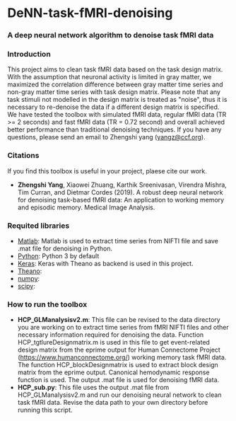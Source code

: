 DeNN-task-fMRI-denoising
================================
### A deep neural network algorithm to denoise task fMRI data
### Introduction
This project aims to clean task fMRI data based on the task design matrix. With the assumption that neuronal activity is limited in gray matter, we maximized the correlation difference between gray matter time series and non-gray matter time series with task design matrix. Please note that any task stimuli not modelled in the design matrix is treated as "noise", thus it is necessary to re-denoise the data if a different design matrix is specified. We have tested the toolbox with simulated fMRI data, regular fMRI data (TR >= 2 seconds) and fast fMRI data (TR = 0.72 second) and overall achieved better performance than traditional denoising techniques. If you have any questions, please send an email to Zhengshi yang (yangz@ccf.org).


### Citations
If you find this toolbox is useful in your project, plaese cite our work.
*  **Zhengshi Yang**, Xiaowei Zhuang, Karthik Sreenivasan, Virendra Mishra, Tim Curran, and Dietmar Cordes (2019). A robust deep neural network for denoising task-based fMRI data: An application to working memory and episodic memory. Medical Image Analysis.

### Requited libraries
- [Matlab](https://www.https://www.mathworks.com/products/matlab.html): Matlab is used to extract time series from NIFTI file and save .mat file for denoising in Python.
- [Python](https://www.python.org/downloads/): Python 3 by default
- [Keras](https://www.https://keras.io/): Keras with Theano as backend is used in this project.
- [Theano](https://www.http://deeplearning.net/software/theano/):
- [numpy](http://www.numpy.org/):
- [scipy](https://www.https://www.scipy.org/):

### How to run the toolbox
*  **HCP_GLManalysisv2.m**: This file can be revised to the data directory you are working on to extract time series from fMRI NIFTI files and other necessary information required for denoising the data. Function HCP_tgtlureDesignmatrix.m is used in this file to get event-related design matrix from the eprime output for Human Connectome Project (https://www.humanconnectome.org/) working memory task fMRI data. The function HCP_blockDesignmatrix is used to extract block design matrix from the eprime output. Canonical hemodynamic response function is used. The output .mat file is used for denoising fMRI data.
*  **HCP_sub.py**: This file uses the output .mat file from HCP_GLManalysisv2.m and run our denoising neural network to clean task fMRI data. Revise the data path to your own directory before running this script.
